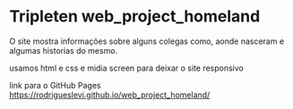 # Tripleten web_project_homeland

O site mostra informações sobre alguns colegas como, aonde nasceram e algumas historias do mesmo.

usamos html e css e midia screen para deixar o site responsivo

link para o GitHub Pages https://rodrigueslevi.github.io/web_project_homeland/
